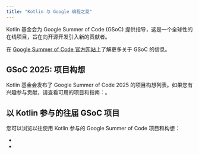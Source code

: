 ```yaml
---
title: "Kotlin 与 Google 编程之夏"
---
```

Kotlin 基金会为 Google Summer of Code (GSoC) 提供指导，这是一个全球性的在线项目，旨在向开源开发引入新的贡献者。

在 [Google Summer of Code 官方网站](https://summerofcode.withgoogle.com/)上了解更多关于 GSoC 的信息。

## GSoC 2025: 项目构想

Kotlin 基金会发布了 Google Summer of Code 2025 的项目构想列表。如果您有兴趣参与贡献，请查看可用的项目和指南：[](gsoc-2025)。

## 以 Kotlin 参与的往届 GSoC 项目

您可以浏览以往使用 Kotlin 参与的 Google Summer of Code 项目和构想：

* [](gsoc-2024)
* [](gsoc-2023)